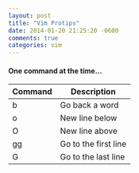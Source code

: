 ```yaml
---
layout: post
title: "Vim Protips"
date: 2014-01-20 21:25:20 -0600
comments: true
categories: vim
---
```


#### One command at the time...

<table class="table">
  <thead>
    <tr>
      <th>Command</th>
      <th>Description</th>
    </tr>
  </thead>
  <tr>
    <td>b</td>
    <td>Go back a word </td>
  </tr>
  <tr>
    <td>o</td>
    <td>New line below </td>
  </tr>
  <tr>
    <td>O</td>
    <td>New line above </td>
  </tr>
  <tr>
    <td>gg</td>
    <td>Go to the first line</td>
  </tr>
  <tr>
    <td>G</td>
    <td>Go to the last line</td>
  </tr>
</table>

